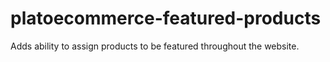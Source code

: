 platoecommerce-featured-products
===========================

Adds ability to assign products to be featured throughout the website.
